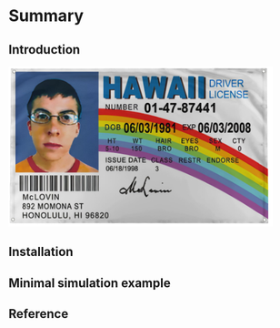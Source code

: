 # Summary

## Introduction
![mclovin](images/mclovin.png)

## Installation

## Minimal simulation example

## Reference


